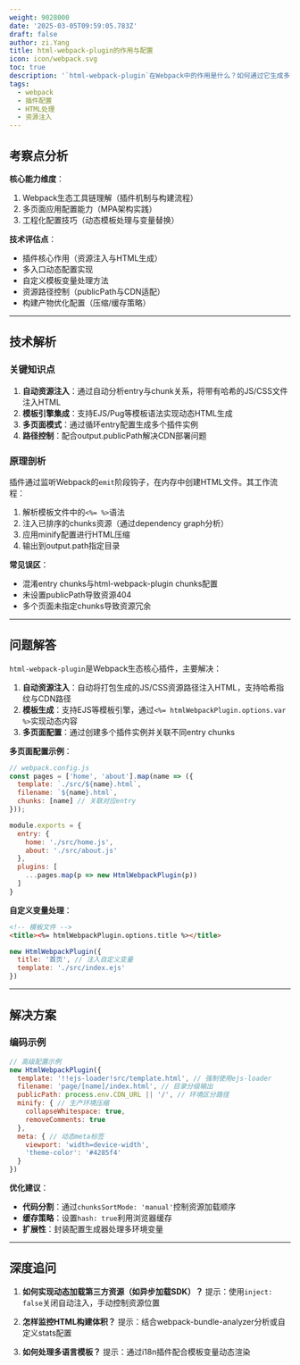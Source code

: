 ```yaml
---
weight: 9028000
date: '2025-03-05T09:59:05.783Z'
draft: false
author: zi.Yang
title: html-webpack-plugin的作用与配置
icon: icon/webpack.svg
toc: true
description: '`html-webpack-plugin`在Webpack中的作用是什么？如何通过它生成多页面HTML模板并解决资源路径注入、自定义变量替换等配置问题？'
tags:
  - webpack
  - 插件配置
  - HTML处理
  - 资源注入
---
```


## 考察点分析

**核心能力维度**：

1. Webpack生态工具链理解（插件机制与构建流程）
2. 多页面应用配置能力（MPA架构实践）
3. 工程化配置技巧（动态模板处理与变量替换）

**技术评估点**：

- 插件核心作用（资源注入与HTML生成）
- 多入口动态配置实现
- 自定义模板变量处理方法
- 资源路径控制（publicPath与CDN适配）
- 构建产物优化配置（压缩/缓存策略）

---

## 技术解析

### 关键知识点

1. **自动资源注入**：通过自动分析entry与chunk关系，将带有哈希的JS/CSS文件注入HTML
2. **模板引擎集成**：支持EJS/Pug等模板语法实现动态HTML生成
3. **多页面模式**：通过循环entry配置生成多个插件实例
4. **路径控制**：配合output.publicPath解决CDN部署问题

### 原理剖析

插件通过监听Webpack的`emit`阶段钩子，在内存中创建HTML文件。其工作流程：

1. 解析模板文件中的`<%= %>`语法
2. 注入已排序的chunks资源（通过dependency graph分析）
3. 应用minify配置进行HTML压缩
4. 输出到output.path指定目录

**常见误区**：

- 混淆entry chunks与html-webpack-plugin chunks配置
- 未设置publicPath导致资源404
- 多个页面未指定chunks导致资源冗余

---

## 问题解答

`html-webpack-plugin`是Webpack生态核心插件，主要解决：

1. **自动资源注入**：自动将打包生成的JS/CSS资源路径注入HTML，支持哈希指纹与CDN路径
2. **模板生成**：支持EJS等模板引擎，通过`<%= htmlWebpackPlugin.options.var %>`实现动态内容
3. **多页面配置**：通过创建多个插件实例并关联不同entry chunks

**多页面配置示例**：

```javascript
// webpack.config.js
const pages = ['home', 'about'].map(name => ({
  template: `./src/${name}.html`,
  filename: `${name}.html`,
  chunks: [name] // 关联对应entry
}));

module.exports = {
  entry: {
    home: './src/home.js',
    about: './src/about.js'
  },
  plugins: [
    ...pages.map(p => new HtmlWebpackPlugin(p))
  ]
}
```

**自定义变量处理**：

```html
<!-- 模板文件 -->
<title><%= htmlWebpackPlugin.options.title %></title>
```

```javascript
new HtmlWebpackPlugin({
  title: '首页', // 注入自定义变量
  template: './src/index.ejs'
})
```

---

## 解决方案

### 编码示例

```javascript
// 高级配置示例
new HtmlWebpackPlugin({
  template: '!!ejs-loader!src/template.html', // 强制使用ejs-loader
  filename: 'page/[name]/index.html', // 目录分级输出
  publicPath: process.env.CDN_URL || '/', // 环境区分路径
  minify: { // 生产环境压缩
    collapseWhitespace: true,
    removeComments: true
  },
  meta: { // 动态meta标签
    viewport: 'width=device-width',
    'theme-color': '#4285f4'
  }
})
```

**优化建议**：

- **代码分割**：通过`chunksSortMode: 'manual'`控制资源加载顺序
- **缓存策略**：设置`hash: true`利用浏览器缓存
- **扩展性**：封装配置生成器处理多环境变量

---

## 深度追问

1. **如何实现动态加载第三方资源（如异步加载SDK）？**
提示：使用`inject: false`关闭自动注入，手动控制资源位置

2. **怎样监控HTML构建体积？**
提示：结合webpack-bundle-analyzer分析或自定义stats配置

3. **如何处理多语言模板？**
提示：通过i18n插件配合模板变量动态渲染
